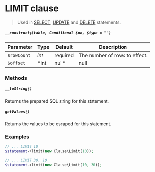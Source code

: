 # LIMIT clause

> Used in [SELECT](../Statement/SELECT.md), [UPDATE](../docs/Statement/UPDATE.md) and [DELETE](../Statement/DELETE.md) statements.

##### `__construct($table, Conditional $on, $type = "")`

Parameter  | Type              | Default  | Description
---------- | ----------------- | -------- | -----------
`$rowCount`| *int*             | required | The number of rows to effect.
`$offset`  | *int|null*        | null     | The offset to start counting at.

### Methods

##### `__toString()`
Returns the prepared SQL string for this statement.

##### `getValues()`
Returns the values to be escaped for this statement.

### Examples
```php
// ... LIMIT 10
$statement->limit(new Clause\Limit(10));

// ... LIMIT 30, 10
$statement->limit(new Clause\Limit(10, 30));
```

